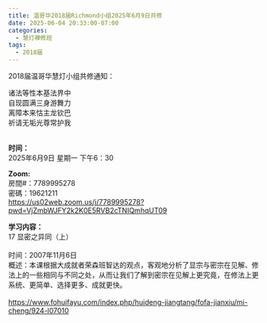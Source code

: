 ```yaml
---
title: 温哥华2018届Richmond小组2025年6月9日共修
date: 2025-06-04 20:33:00-07:00
categories:
  - 慧灯禅修班
tags:
  - 2018届
---
```

2018届温哥华慧灯小组共修通知：

诸法等性本基法界中\
自现圆满三身游舞力\
离障本来怙主龙钦巴\
祈请无垢光尊常护我

\
**时间：**\
2025年6月9日 星期一 下午6：30

**Zoom:**\
房間#：7789995278\
密碼：19621211\
https://us02web.zoom.us/j/7789995278?pwd=VjZmbWJFY2k2K0E5RVB2cTNIQmhqUT09

**学习内容：**\
17 显密之异同（上）\
\
时间：2007年11月6日\
概述：本课根据大成就者荣森班智达的观点，客观地分析了显宗与密宗在见解、修法上的一些相同与不同之处，从而让我们了解到密宗在见解上更究竟，在修法上更系统、更简单、选择更多、成就更快。\
\
https://www.fohuifayu.com/index.php/huideng-jiangtang/fofa-jianxiu/mi-cheng/924-l07010
